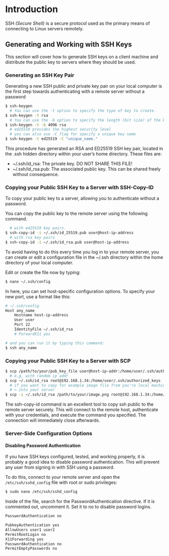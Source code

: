 # Introduction

SSH _(Secure Shell)_ is a secure protocol used as the primary means of connecting to Linux servers remotely.

## Generating and Working with SSH Keys

This section will cover how to generate SSH keys on a client machine and distribute the public key to servers where they should be used.

### Generating an SSH Key Pair

Generating a new SSH public and private key pair on your local computer is the first step towards authenticating with a remote server without a password

```bash
$ ssh-keygen
  # You can use the -t option to specify the type of key to create.
$ ssh-keygen -t rsa
  # You can use the -b option to specify the length (bit size) of the key
$ ssh-keygen -t -b 4096 rsa
  # ed25519 provides the highest security level
  # you can also use -C flag for specify a unique key name
$ ssh-keygen -t ed25519 -C "unique_name."
```

This procedure has generated an RSA and ED25519 SSH key pair, located in the .ssh hidden directory within your user’s home directory. These files are:

* ~/.ssh/id_rsa: The private key. DO NOT SHARE THIS FILE!
* ~/.ssh/id_rsa.pub: The associated public key. This can be shared freely without consequence.

### Copying your Public SSH Key to a Server with SSH-Copy-ID

To copy your public key to a server, allowing you to authenticate without a password.

You can copy the public key to the remote server using the following command.

```bash
  # with ed25519 key pairs.
$ ssh-copy-id -i ~/.ssh/id_25519.pub user@host-ip-address
  # with rsa key pairs
$ ssh-copy-id -i ~/.ssh/id_rsa.pub user@host-ip-address
```

To avoid having to do this every time you log in to your remote server, you can create or edit a configuration file in the ~/.ssh directory within the home directory of your local computer.

Edit or create the file now by typing:

```bash
$ nano ~/.ssh/config
```

In here, you can set host-specific configuration options. To specify your new port, use a format like this:

```bash
# ~/.ssh/config
Host any_name
    Hostname host-ip-address
    User user
    Port 22
    IdentityFile ~/.ssh/id_rsa
    # ForwardX11 yes

# and you can run it by typing this command:
$ ssh any_name
```

### Copying your Public SSH Key to a Server with SCP

```bash
$ scp /path/to/your/pub_key_file user@host-ip-addr:/home/user/.ssh/authorized_keys
  # e.g, with random ip addr
$ scp ~/.ssh/id_rsa root@192.168.1.34:/home/user/.ssh/authorized_keys
  # if you want to copy for example image file from you're local machine ↩
  # ↪ into your server
$ scp -i ~/.ssh/id_rsa /path/to/your/image.png root@192.168.1.34:/home/user/Pictures/
```

The ssh-copy-id command is an excellent tool to copy ssh public to the remote server securely.
This will connect to the remote host, authenticate with your credentials, and execute the command you specified. The connection will immediately close afterwards.


### Server-Side Configuration Options

#### Disabling Password Authentication

If you have SSH keys configured, tested, and working properly, it is probably a good idea to disable password authentication. This will prevent any user from signing in with SSH using a password.

To do this, connect to your remote server and open the `/etc/ssh/sshd_config` file with root or sudo privileges:

```bash
$ sudo nano /etc/ssh/sshd_config
```

Inside of the file, search for the PasswordAuthentication directive. If it is commented out, uncomment it. Set it to no to disable password logins.

```bash
PasswordAuthentication no
```

```bash
PubkeyAuthentication yes
AllowUsers user1 user2
PermitRootLogin no
X11Forwarding yes
PasswordAuthentication no
PermitEmptyPasswords no
```
